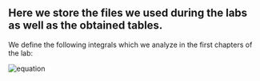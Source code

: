## Here we store the files we used during the labs as well as the obtained tables.

We define the following integrals which we analyze in the first chapters of the lab: 

![equation](https://latex.codecogs.com/svg.image?%7B%5Ccolor%7Bwhite%7D%7DI_1=%5Cint_%7B0%7D%5E%7B%5Cpi%7D%5Cmathrm%7Bd%7Dx%5Chspace%7B1mm%7D%5Cmathrm%7Bsin%7D(x))
